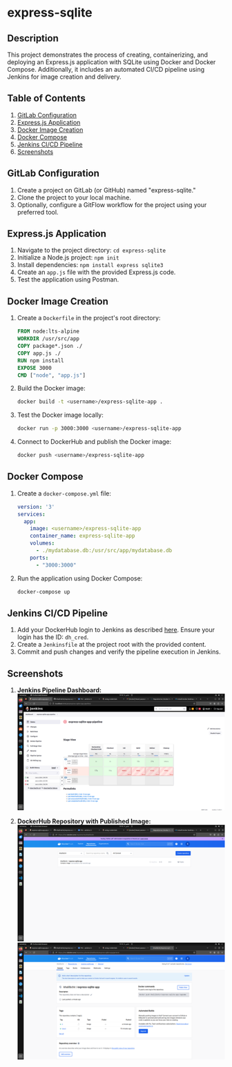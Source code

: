 # express-sqlite

## Description
This project demonstrates the process of creating, containerizing, and deploying an Express.js application with SQLite using Docker and Docker Compose. Additionally, it includes an automated CI/CD pipeline using Jenkins for image creation and delivery.

## Table of Contents
1. [GitLab Configuration](#gitlab-configuration)
2. [Express.js Application](#expressjs-application)
3. [Docker Image Creation](#docker-image-creation)
4. [Docker Compose](#docker-compose)
5. [Jenkins CI/CD Pipeline](#jenkins-cicd-pipeline)
6. [Screenshots](#screenshots)

## GitLab Configuration
1. Create a project on GitLab (or GitHub) named "express-sqlite."
2. Clone the project to your local machine.
3. Optionally, configure a GitFlow workflow for the project using your preferred tool.

## Express.js Application
1. Navigate to the project directory: `cd express-sqlite`
2. Initialize a Node.js project: `npm init`
3. Install dependencies: `npm install express sqlite3`
4. Create an `app.js` file with the provided Express.js code.
5. Test the application using Postman.

## Docker Image Creation
1. Create a `Dockerfile` in the project's root directory:

    ```dockerfile
    FROM node:lts-alpine
    WORKDIR /usr/src/app
    COPY package*.json ./
    COPY app.js ./
    RUN npm install
    EXPOSE 3000
    CMD ["node", "app.js"]
    ```

2. Build the Docker image:

    ```bash
    docker build -t <username>/express-sqlite-app .
    ```

3. Test the Docker image locally:

    ```bash
    docker run -p 3000:3000 <username>/express-sqlite-app
    ```

4. Connect to DockerHub and publish the Docker image:

    ```bash
    docker push <username>/express-sqlite-app
    ```

## Docker Compose
1. Create a `docker-compose.yml` file:

    ```yaml
    version: '3'
    services:
      app:
        image: <username>/express-sqlite-app
        container_name: express-sqlite-app
        volumes:
          - ./mydatabase.db:/usr/src/app/mydatabase.db
        ports:
          - "3000:3000"
    ```

2. Run the application using Docker Compose:

    ```bash
    docker-compose up
    ```

## Jenkins CI/CD Pipeline
1. Add your DockerHub login to Jenkins as described [here](https://www.jenkins.io/doc/book/using/using-credentials/). Ensure your login has the ID: `dh_cred`.
2. Create a `Jenkinsfile` at the project root with the provided content.
3. Commit and push changes and verify the pipeline execution in Jenkins.

## Screenshots
1. **Jenkins Pipeline Dashboard:**
   ![Jenkins Pipeline Dashboard](screenshots/jenkins_pipeline_dashboard.png)

2. **DockerHub Repository with Published Image:**
   ![DockerHub Repository](screenshots/dockerhub_repository.png)
   ![DockerHub Repository](screenshots/dockerhub_repository-details.png)

